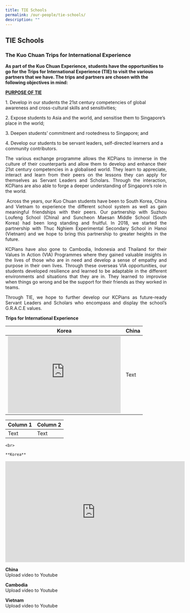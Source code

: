 ```yaml
---
title: TIE Schools
permalink: /our-people/tie-schools/
description: ""
---
```

## TIE Schools

### The Kuo Chuan Trips for International Experience


**As part of the Kuo Chuan Experience, students have the opportunities to go for the Trips for International Experience (TIE) to visit the various partners that we have. The trips and partners are chosen with the following objectives in mind:**

**<u>PURPOSE OF TIE</u>**

1\. Develop in our students the 21st century competencies of global awareness and cross-cultural skills and sensitivities;

2\. Expose students to Asia and the world, and sensitise them to Singapore’s place in the world;

3\. Deepen students’ commitment and rootedness to Singapore; and

4\. Develop our students to be servant leaders, self-directed learners and a community contributors. 
<p align="justify">
The various exchange programme allows the KCPians to immerse in the culture of their counterparts and allow them to develop and enhance their 21st century competencies in a globalised world. They learn to appreciate, interact and learn from their peers on the lessons they can apply for themselves as Servant Leaders and Scholars. Through the interaction, KCPians are also able to forge a deeper understanding of Singapore’s role in the world.  
<p align="justify">
 Across the years, our Kuo Chuan students have been to South Korea, China and Vietnam to experience the different school system as well as gain meaningful friendships with their peers. Our partnership with Suzhou Loufeng School (China) and Suncheon Maesan Middle School (South Korea) had been long standing and fruitful. In 2018, we started the partnership with Thuc Nghiem Experimental Secondary School in Hanoi (Vietnam) and we hope to bring this partnership to greater heights in the future.
<p align="justify">
KCPians have also gone to Cambodia, Indonesia and Thailand for their Values In Action (VIA) Programmes where they gained valuable insights in the lives of those who are in need and develop a sense of empathy and purpose in their own lives. Through these overseas VIA opportunities, our students developed resilience and learned to be adaptable in the different environments and situations that they are in. They learned to improvise when things go wrong and be the support for their friends as they worked in teams.
<p align="justify">
Through TIE, we hope to further develop our KCPians as future-ready Servant Leaders and Scholars who encompass and display the school’s G.R.A.C.E values.

**Trips for International Experience**


| Korea | China |
| -------- | -------- | 
| <iframe width="352" height="240" src="https://www.youtube.com/embed/X8wtthwwdf8" title="YouTube video player" frameborder="0" allow="accelerometer; autoplay; clipboard-write; encrypted-media; gyroscope; picture-in-picture; web-share" allowfullscreen></iframe>    | Text     |

| Column 1 | Column 2 |
| -------- | -------- | 
| Text     | Text     |	

	<br>
	
	**Korea** 
	
<iframe width="560" height="315" src="https://www.youtube.com/embed/X8wtthwwdf8" title="YouTube video player" frameborder="0" allow="accelerometer; autoplay; clipboard-write; encrypted-media; gyroscope; picture-in-picture; web-share" allowfullscreen></iframe><br>
	
**China** <br>
Upload video to Youtube

**Cambodia** <br>
Upload video to Youtube

**Vietnam**<br>
Upload video to Youtube